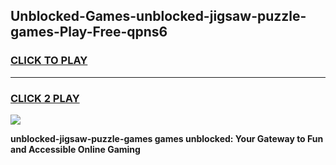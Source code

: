 
## Unblocked-Games-unblocked-jigsaw-puzzle-games-Play-Free-qpns6
<h3>
<a href="https://premium76.site?title=unblocked-jigsaw-puzzle-games&ref=09A">CLICK TO PLAY</a></h3>
<hr>

<h3>
<a href="https://premium76.site?title=unblocked-jigsaw-puzzle-games&ref=09A">CLICK 2 PLAY</a>
  
</h3>

<a href="https://premium76.site?title=unblocked-jigsaw-puzzle-games&ref=09A"><img src="https://clearcache.store/games.png"></a>


**unblocked-jigsaw-puzzle-games games unblocked: Your Gateway to Fun and Accessible Online Gaming**
